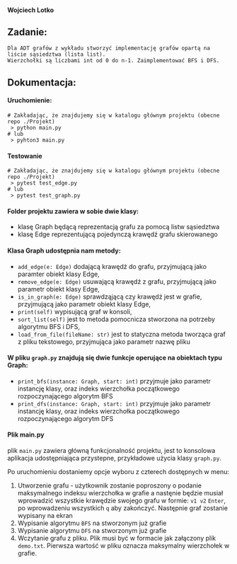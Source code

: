 #### Wojciech Lotko

## Zadanie:
```
Dla ADT grafów z wykładu stworzyć implementację grafów opartą na liście sąsiedztwa (lista list).
Wierzchołki są liczbami int od 0 do n-1. Zaimplementować BFS i DFS.
```

## Dokumentacja:

#### Uruchomienie:
```
# Zakładając, że znajdujemy się w katalogu głównym projektu (obecne repo ./Projekt)
 > python main.py
# lub
 > pyhton3 main.py
```

#### Testowanie

```
# Zakładając, że znajdujemy się w katalogu głównym projektu (obecne repo ./Projekt)
 > pytest test_edge.py
# lub
 > pytest test_graph.py
```

#### Folder projektu zawiera w sobie dwie klasy:
- klasę Graph będącą reprezentacją grafu za pomocą listw sąsiedztwa
- klasę Edge reprezentującą pojedynczą krawędź grafu skierowanego

#### Klasa Graph udostępnia nam metody:
- `add_edge(e: Edge)` dodającą krawędź do grafu, przyjmującą jako paramter obiekt klasy Edge,
- `remove_edge(e: Edge)` usuwającą krawędź z grafu, przyjmującą jako parametr obiekt klasy Edge,
- `is_in_graph(e: Edge)` sprawdząjącą czy krawędź jest w grafie, przyjmującą jako parametr obiekt klasy Edge,
- `print(self)` wypisującą graf w konsoli,
- `sort_list(self)` jest to metoda pomocnicza stworzona na potrzeby algorytmu BFS i DFS,
- `load_from_file(fileName: str)` jest to statyczna metoda tworząca graf z pliku tekstowego, przyjmująca 
  jako parametr nazwę pliku 

#### W pliku `graph.py` znajdują się dwie funkcje operujące na obiektach typu Graph:
- `print_bfs(instance: Graph, start: int)` przyjmuje jako parametr instancję klasy, oraz indeks wierzchołka początkowego 
  rozpoczynającego algorytm BFS
- `print_dfs(instance: Graph, start: int)` przyjmuje jako parametr instancję klasy, oraz indeks wierzchołka początkowego 
  rozpoczynającego algorytm DFS

#### Plik main.py
plik `main.py` zawiera główną funkcjonalność projektu, jest to konsolowa aplikacja udostępniająca przystepne, przykładowe
użycia klasy `graph.py`. 

Po uruchomieniu dostaniemy opcje wyboru z czterech dostępnych w menu:
1) Utworzenie grafu - użytkownik zostanie poproszony o podanie maksymalnego indeksu wierzchołka w grafie a nastęnie 
   będzie musiał wprowadzić wszystkie krawędzie swojego grafu w formie: `v1 v2` `Enter`, po wprowadzeniu wszystkich `q` 
   aby zakończyć. Następnie graf zostanie wypisany na ekran
2) Wypisanie algorytmu `BFS` na stworzonym już grafie
3) Wypisanie algorytmu `DFS` na stworzonym już grafie
4) Wczytanie grafu z pliku. Plik musi być w formacie jak załączony plik `demo.txt`. Pierwsza wartość w pliku oznacza
   maksymalny wierzchołek w grafie.